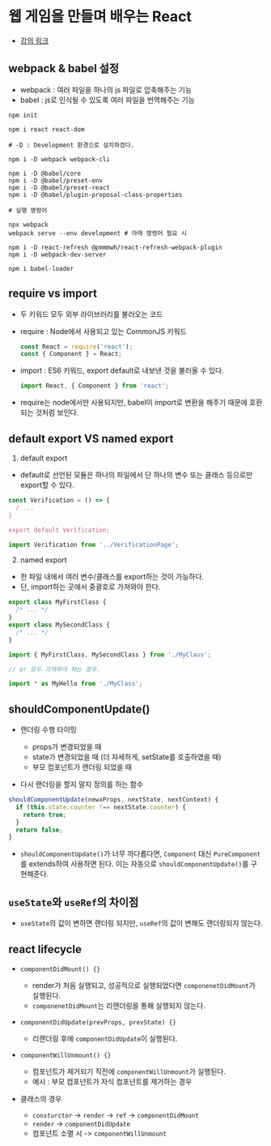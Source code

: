 # 웹 게임을 만들며 배우는 React

- [강의 링크](https://www.inflearn.com/course/web-game-react/dashboard)

## webpack & babel 설정

- webpack : 여러 파일을 하나의 js 파일로 압축해주는 기능
- babel : js로 인식될 수 있도록 여러 파일을 번역해주는 기능

```shell
npm init

npm i react react-dom

# -D : Development 환경으로 설치하겠다.

npm i -D webpack webpack-cli

npm i -D @babel/core
npm i -D @babel/preset-env
npm i -D @babel/preset-react
npm i -D @babel/plugin-proposal-class-properties

# 실행 명령어

npx webpack
webpack serve --env development # 아래 명령어 필요 시

npm i -D react-refresh @pmmmwh/react-refresh-webpack-plugin
npm i -D webpack-dev-server

npm i babel-loader
```

## require vs import

- 두 키워드 모두 외부 라이브러리를 불러오는 코드

- require : Node에서 사용되고 있는 CommonJS 키워드
  ```javascript
  const React = require('react');
  const { Component } = React;
  ```
- import : ES6 키워드, export default로 내보낸 것을 불러올 수 있다.
  ```javascript
  import React, { Component } from 'react';
  ```
- require는 node에서만 사용되지만, babel이 import로 변환을 해주기 때문에 호환되는 것처럼 보인다.

## default export VS named export

1. default export

- default로 선언된 모듈은 하나의 파일에서 단 하나의 변수 또는 클래스 등으로만 export할 수 있다.

```javascript
const Verification = () => {
  / ...
}

export default Verification;
```

```javascript
import Verification from '../VerificationPage';
```

2. named export

- 한 파일 내에서 여러 변수/클래스를 export하는 것이 가능하다.
- 단, import하는 곳에서 중괄호로 가져와야 한다.

```javascript
export class MyFirstClass {
  /* ... */
}
export class MySecondClass {
  /* ... */
}
```

```javascript
import { MyFirstClass, MySecondClass } from './MyClass';

// or 모두 가져와야 하는 경우.

import * as MyHello from './MyClass';
```

## shouldComponentUpdate()

- 랜더링 수행 타이밍

  - props가 변경되었을 때
  - state가 변경되었을 때 (더 자세하게, setState를 호출하였을 때)
  - 부모 컴포넌트가 랜더링 되었을 때

- 다시 랜더링을 할지 말지 정의를 하는 함수

```js
shouldComponentUpdate(newxProps, nextState, nextContext) {
  if (this.state.counter !== nextState.counter) {
    return true;
  }
  return false;
}
```

- `shouldComponentUpdate()`가 너무 까다롭다면, `Component` 대신 `PureComponent`를 extends하여 사용하면 된다. 이는 자동으로 `shouldComponentUpdate()`를 구현해준다.

## `useState`와 `useRef`의 차이점

- `useState`의 값이 변하면 랜더링 되지만, `useRef`의 값이 변해도 랜더링되지 않는다.

## react lifecycle

- `componentDidMount() {}`
  - render가 처음 실행되고, 성공적으로 실행되었다면 `componenetDidMount`가 실행된다.
  - `componenetDidMount`는 리랜더링을 통해 실행되지 않는다.
- `componentDidUpdate(prevProps, prevState) {}`
  - 리랜더링 후에 `componentDidUpdate`이 실행된다.
- `componentWillUnmount() {}`

  - 컴포넌트가 제거되기 직전에 `componentWillUnmount`가 실행된다.
  - 예시 : 부모 컴포넌트가 자식 컴포넌트를 제거하는 경우

- 클래스의 경우
  - `consturctor` -> `render` -> `ref` -> `componentDidMount`
  - `render` -> `componentDidUpdate`
  - 컴포넌트 소멸 시 -> `componentWillUnmount`
